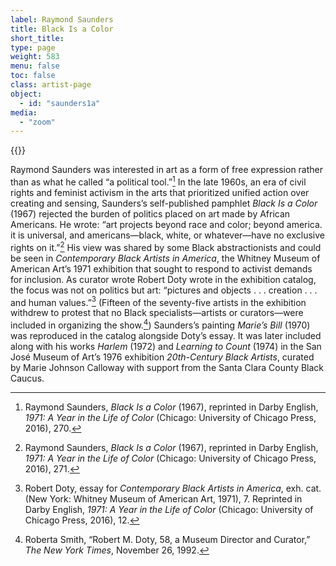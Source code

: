 ```yaml
---
label: Raymond Saunders
title: Black Is a Color
short_title:
type: page
weight: 583
menu: false
toc: false
class: artist-page
object:
  - id: "saunders1a"
media:
  - "zoom"
---
```

{{<q-figure id="saunders1a">}}

Raymond Saunders was interested in art as a form of free expression rather than as what he called “a political tool.”[^1] In the late 1960s, an era of civil rights and feminist activism in the arts that prioritized unified action over creating and sensing, Saunders’s self-published pamphlet *Black Is a Color* (1967) rejected the burden of politics placed on art made by African Americans. He wrote: “art projects beyond race and color; beyond america. it is universal, and americans—black, white, or whatever—have no exclusive rights on it.”[^2] His view was shared by some Black abstractionists and could be seen in *Contemporary Black Artists in America*, the Whitney Museum of American Art’s 1971 exhibition that sought to respond to activist demands for inclusion. As curator wrote Robert Doty wrote in the exhibition catalog, the focus was not on politics but art: “pictures and objects . . . creation . . . and human values.”[^3] (Fifteen of the seventy-five artists in the exhibition withdrew to protest that no Black specialists—artists or curators—were included in organizing the show.[^4]) Saunders’s painting *Marie’s Bill* (1970) was reproduced in the catalog alongside Doty’s essay. It was later included along with his works *Harlem* (1972) and *Learning to Count* (1974) in the San José Museum of Art’s 1976 exhibition *20th-Century Black Artists*, curated by Marie Johnson Calloway with support from the Santa Clara County Black Caucus.

[^1]: Raymond Saunders, *Black Is a Color* (1967), reprinted in Darby English, *1971: A Year in the Life of Color* (Chicago: University of Chicago Press, 2016), 270.

[^2]: Raymond Saunders, *Black Is a Color* (1967), reprinted in Darby English, *1971: A Year in the Life of Color* (Chicago: University of Chicago Press, 2016), 271.

[^3]: Robert Doty, essay for *Contemporary Black Artists in America*, exh. cat. (New York: Whitney Museum of American Art, 1971), 7. Reprinted in Darby English, *1971: A Year in the Life of Color* (Chicago: University of Chicago Press, 2016), 12.

[^4]: Roberta Smith, “Robert M. Doty, 58, a Museum Director and Curator,” *The New York Times*, November 26, 1992.
